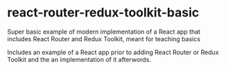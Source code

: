# react-router-redux-toolkit-basic
Super basic example of modern implementation of a React app that includes React Router and Redux Toolkit, meant for teaching basics

Includes an example of a React app prior to adding React Router or Redux Toolkit and the an implementation of it afterwords.

